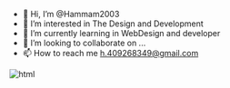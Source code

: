 - 👋 Hi, I’m @Hammam2003
- 👀 I’m interested in The Design and Development
- 🌱 I’m currently learning in WebDesign and developer
- 💞️ I’m looking to collaborate on ...
- 📫 How to reach me h.409268349@gmail.com

<!---
Hammam2003/Hammam2003 is a ✨ special ✨ repository because its `README.md` (this file) appears on your GitHub profile.
You can click the Preview link to take a look at your changes.
--->
![html](https://user-images.githubusercontent.com/102245213/160085043-188157b1-d6be-4326-a492-1d8e10877256.PNG)
